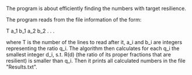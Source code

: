 The program is about efficiently finding the numbers with target resilience.

The program reads from the file information of the form:

T
a_1 b_1
a_2 b_2
.
.
.

where T is the number of the lines to read after it, a_i and b_i are integers representing the ratio q_i. 
The algorithm then calculates for each q_i the smallest integer d_i, s.t. R(d) (the ratio of its proper fractions that are resilient) is smaller than q_i.
Then it prints all calculated numbers in the file "Results.txt".
